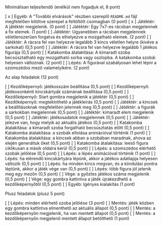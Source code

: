 Minimálisan teljesítendő (enélkül nem fogadjuk el, 8 pont)

[ x ] Egyéb: A "További elvárások" részben szereplő `README.md` fájl megfelelően kitöltve szerepel a feltöltött csomagban (0 pont)
[ x ] Játéktér: A játéktér megjelenik. (0 pont)
[ ] Játéktér: Egy 7x7-es rácsban megjelennek a fix elemek. (1 pont)
[ ] Játéktér: Ugyanebben a rácsban megjelennek véletlenszerűen forgatva és elhelyezve a mozgatható elemek. (2 pont)
[ ] Játéktér: A rácsra fel van helyezve legalább 3 kincs véletlen helyre (kivéve a sarkokat) (0,5 pont)
[ ] Játéktér: A rácsra fel van helyezve legalább 1 játékos figurája (0,5 pont)
[ ] Katakomba átalakítása: A kimaradt szoba becsúsztatható egy mozgatható sorba vagy oszlopba. A katakomba szobái helyesen változnak. (2 pont)
[ ] Lépés: A figurával szabályosan lehet lépni a szomszédos mező valamelyikére. (2 pont)

Az alap feladatok (12 pont)

[ ] Kezdőképernyő: játékosszám beállítása (0,5 pont)
[ ] Kezdőképernyő: játékosonkénti kincskártyák számának beállítása (0,5 pont)
[ ] Kezdőképernyő: Start gombra megjelenik a játéktér (0,5 pont)
[ ] Kezdőképernyő: megtekinthető a játékleírás (0,5 pont)
[ ] Játéktér: a kincsek a beállításoknak megfelelően jelennek meg (0,5 pont)
[ ] Játéktér: a figurák a sarkokban megjelennek (0,5 pont)
[ ] Játéktér: kimaradt elem megjelenik (0,5 pont)
[ ] Játéktér: játékosadatok megjelennek (0,5 pont)
[ ] Játéktér: jelezve van, hogy melyik az aktuális játékos (0,5 pont)
[ ] Katakomba átalakítása: a kimaradt szoba forgatható becsúsztatás előtt (0,5 pont)
[ ] Katakomba átalakítása: a szobák eltolása animációval történik (1 pont)
[ ] Katakomba átalakítása: a kincsek abban a szobában maradnak, ahova az elején generáltuk őket (0,5 pont)
[ ] Katakomba átalakítása: leeső figura ciklikusan a másik oldalra kerül (0,5 pont)
[ ] Lépés: a szomszédos elérhető szobák jelölése (0,5 pont)
[ ] Lépés: a lépés animációval történik (1 pont)
[ ] Lépés: ha elérendő kincskártyára lépünk, akkor a játékos adatlapja helyesen változik (0,5 pont)
[ ] Lépés: ha minden kincs megvan, és a kiindulási pontra léptünk, akkor a játék vége van (0,5 pont)
[ ] Lépés: több figura jól jelenik meg egy mezőn (0,5 pont)
[ ] Vége: a győztes játékos száma megjelenik (0,5 pont)
[ ] Vége: egy gombra kattintva a játék újrakezdhető a kezdőképernyőtől (0,5 pont)
[ ] Egyéb: Igényes kialakítás (1 pont)

Plusz feladatok (plusz 5 pont)

[ ] Lépés: minden elérhető szoba jelölése (3 pont)
[ ] Mentés: játék közben egy gombra kattintva elmenthető az aktuális állapot (0,5 pont)
[ ] Mentés: a kezdőképernyőn megjelenik, ha van mentett állapot (0,5 pont)
[ ] Mentés: a kezdőképernyőn megjelenő mentett állapot betölthető (1 pont)
